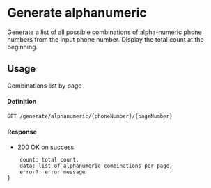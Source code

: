 # Generate alphanumeric

Generate a list of all possible combinations of alpha-numeric phone numbers from the input phone number. Display the total count at the beginning.

## Usage

Combinations list by page

#### Definition

`GET /generate/alphanumeric/{phoneNumber}/{pageNumber}`


#### Response

* 200 OK on success

``` {
    count: total count,
    data: list of alphanumeric combinations per page,
    error?: error message
}